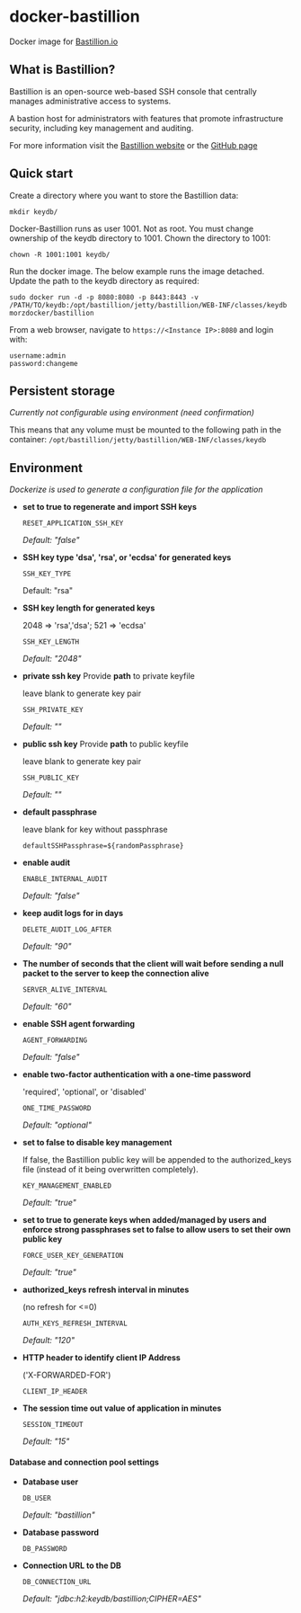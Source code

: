 # docker-bastillion
Docker image for [Bastillion.io](https://www.bastillion.io/)

## What is Bastillion?

Bastillion is an open-source web-based SSH console that centrally manages administrative access to systems.

A bastion host for administrators with features that promote infrastructure security, including key management and auditing.

For more information visit the [Bastillion website](https://www.bastillion.io/) or the [GitHub page](https://github.com/bastillion-io/Bastillion)

## Quick start

Create a directory where you want to store the Bastillion data: 

`mkdir keydb/`

Docker-Bastillion runs as user 1001. Not as root. You must change ownership of the keydb directory to 1001. Chown the directory to 1001: 

`chown -R 1001:1001 keydb/`

Run the docker image. The below example runs the image detached. Update the path to the keydb directory as required: 

`
sudo docker run -d -p 8080:8080 -p 8443:8443 -v /PATH/TO/keydb:/opt/bastillion/jetty/bastillion/WEB-INF/classes/keydb morzdocker/bastillion
`

From a web browser, navigate to `https://<Instance IP>:8080` and login with:

```
username:admin
password:changeme
```

## Persistent storage
_Currently not configurable using environment (need confirmation)_

This means that any volume must be mounted to the following path in the container: `/opt/bastillion/jetty/bastillion/WEB-INF/classes/keydb`

## Environment
_Dockerize is used to generate a configuration file for the application_

* **set to true to regenerate and import SSH keys**

   `RESET_APPLICATION_SSH_KEY` 

   _Default: "false"_


* **SSH key type 'dsa', 'rsa', or 'ecdsa' for generated keys**

   `SSH_KEY_TYPE` 

   Default: "rsa"


* **SSH key length for generated keys**

   2048 => 'rsa','dsa'; 521 => 'ecdsa'
   
   `SSH_KEY_LENGTH` 
   
   _Default: "2048"_

* **private ssh key**
   Provide **path** to private keyfile

   leave blank to generate key pair

   `SSH_PRIVATE_KEY` 

   _Default: ""_


* **public ssh key**
   Provide **path** to public keyfile

   leave blank to generate key pair

   `SSH_PUBLIC_KEY` 

   _Default: ""_

* **default passphrase** 

   leave blank for key without passphrase

   `defaultSSHPassphrase=${randomPassphrase}` 


* **enable audit**

   `ENABLE_INTERNAL_AUDIT`

   _Default: "false"_


* **keep audit logs for in days**

   `DELETE_AUDIT_LOG_AFTER`

   _Default:  "90"_

* **The number of seconds that the client will wait before sending a null packet to the server to keep the connection alive**

   `SERVER_ALIVE_INTERVAL` 

   _Default: "60"_


* **enable SSH agent forwarding**

   `AGENT_FORWARDING` 

   _Default: "false"_

* **enable two-factor authentication with a one-time password**

   'required', 'optional', or 'disabled'

   `ONE_TIME_PASSWORD` 

   _Default: "optional"_

* **set to false to disable key management**
   
   If false, the Bastillion public key will be appended to the authorized_keys file (instead of it being overwritten completely).
   
   `KEY_MANAGEMENT_ENABLED`
   
   _Default: "true"_

* **set to true to generate keys when added/managed by users and enforce strong passphrases set to false to allow users to set their own public key**

   `FORCE_USER_KEY_GENERATION` 

   _Default: "true"_

* **authorized_keys refresh interval in minutes**
   
   (no refresh for <=0)
   
   `AUTH_KEYS_REFRESH_INTERVAL` 
   
   _Default: "120"_


* **HTTP header to identify client IP Address**
  
  ('X-FORWARDED-FOR')
  
  `CLIENT_IP_HEADER` 

* **The session time out value of application in minutes**

   `SESSION_TIMEOUT`
   
   _Default: "15"_

#### Database and connection pool settings

* **Database user**

   `DB_USER` 
   
   _Default: "bastillion"_

* **Database password**

   `DB_PASSWORD`

* **Connection URL to the DB**

   `DB_CONNECTION_URL` 

   _Default: "jdbc:h2:keydb/bastillion;CIPHER=AES"_
